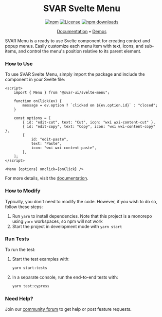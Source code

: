<div align="center">
	
# SVAR Svelte Menu

[![npm](https://img.shields.io/npm/v/wx-svelte-menu.svg)](https://www.npmjs.com/package/@svar-ui/svelte-menu)
[![License](https://img.shields.io/github/license/svar-widgets/menu)](https://github.com/svar-widgets/menu/blob/main/license.txt)
[![npm downloads](https://img.shields.io/npm/dm/wx-svelte-menu.svg)](https://www.npmjs.com/package/@svar-ui/svelte-menuu)

</div>

<div align="center">

[Documentation](https://docs.svar.dev/svelte/core/category/menu) • [Demos](https://docs.svar.dev/svelte/core/samples-menu/#/bar/willow)

</div>

SVAR Menu is a ready to use Svelte component for creating context and popup menus. Easily customize each menu item with text, icons, and sub-items, and control the menu's position relative to its parent element.

### How to Use

To use SVAR Svelte Menu, simply import the package and include the component in your Svelte file:

```svelte
<script>
	import { Menu } from "@svar-ui/svelte-menu";

	function onClick(ev) {
		message = ev.option ? `clicked on ${ev.option.id}` : "closed";
	}

	const options = [
		{ id: "edit-cut", text: "Cut", icon: "wxi wxi-content-cut" },
		{ id: "edit-copy", text: "Copy", icon: "wxi wxi-content-copy" },
		{
			id: "edit-paste",
			text: "Paste",
			icon: "wxi wxi-content-paste",
		},
	];
</script>

<Menu {options} onclick={onClick} />
```

For more details, visit the [documentation](https://docs.svar.dev/svelte/core/category/menu).

### How to Modify

Typically, you don't need to modify the code. However, if you wish to do so, follow these steps:

1. Run `yarn` to install dependencies. Note that this project is a monorepo using `yarn` workspaces, so npm will not work
2. Start the project in development mode with `yarn start`

### Run Tests

To run the test:

1. Start the test examples with:
    ```sh
    yarn start:tests
    ```
2. In a separate console, run the end-to-end tests with:
    ```sh
    yarn test:cypress
    ```

### Need Help?

Join our [community forum](https://forum.svar.dev/) to get help or post feature requests.

